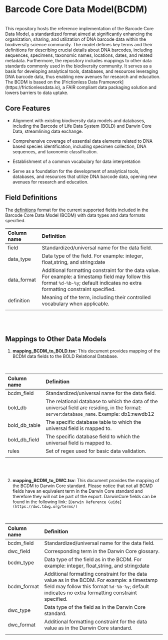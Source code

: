 # Barcode Core Data Model(BCDM)
<br>
This repository hosts the reference implementation of the Barcode Core Data Model, a standardized format aimed at significantly enhancing the organization, sharing, and utilization of DNA barcode data within the biodiversity science community. The model defines key terms and their definitions for describing crucial details about DNA barcodes, including sequences, specimens, taxonomic names, locations, dates, and related metadata. Furthermore, the repository includes mappings to other data standards commonly used in the biodiversity community. It serves as a basis for developing analytical tools, databases, and resources leveraging DNA barcode data, thus enabling new avenues for research and education.
<br>
The BCDM is based on the [Frictionless Data Framework](https://frictionlessdata.io), a FAIR compliant data packaging solution and lowers barriers to data uptake.


## Core Features
- Alignment with existing biodiversity data models and databases, including the Barcode of Life Data System (BOLD) and Darwin Core Data, streamlining data exchange.

- Comprehensive coverage of essential data elements related to DNA based species identification, including specimen collection, DNA sequences, and taxonomic classification.

- Establishment of a common vocabulary for data interpretation

- Serve as a foundation for the development of analytical tools, databases, and resources that utilize DNA barcode data, opening new avenues for research and education.


## Field Definitions 
The [definitions](field_definitions.tsv) format for the current supported fields included in the Barcode Core Data Model (BCDM) with data types and data formats specified.

  
  |**Column name** | **Definition**|
  | :----------|:---------|
  |field| Standardized/universal name for the data field.|
  |data_type|  Data type of the field. For example: integer, float,string, and string:date|
  |data_format| Additional formatting constraint for the data value. For example: a timestamp field may follow this format `%d-%b-%y`; default indicates no extra formatting constraint specified. | 
  |definition | Meaning of the term, including their controlled vocabulary when applicable. |
  | |
<br>
<br>


## Mappings to Other Data Models
 1. **mapping_BCDM_to_BOLD.tsv**: This document provides mapping of the BCDM data fields to the BOLD Relational Database. 

<br>

  |**Column name** | **Definition**|
  | :----------|:---------|
  |bcdm_field| Standardized/universal name for the data field.|
  |bold_db | The relational database to which the data of the universal field are residing, in the format: `server`:`database_name`.  Example: db1:newdb12 |
  |bold_db_table| The specific database table to which the universal field is mapped to.|
  |bold_db_field| The specific database field to which the universal field is mapped to.|
  |rules| Set of regex used for basic data validation.
  | |
<br>
<br>
 
 2. **mapping_BCDM_to_DWC.tsv**: This document provides the mapping of the BCDM to Darwin Core standard. Please notice that not all BCMD fields have an equivalent term in the Darwin Core standard and therefore they will not be part of the export. DarwinCore fields can be found in the following link: `[Darwin Reference Guide] (https://dwc.tdwg.org/terms/)`
 
<br>

  
  |**Column name** | **Definition**|
  | :----------|:---------|
  |bcdm_field | Standardized/universal name for the data field.|
  |dwc_field | Corresponding term in the Darwin Core glossary.|
  |bcdm_type|Data type of the field as in the BCDM. For example: integer, float,string, and string:date |
  |bcdm_format| Additional formatting constraint for the data value as in the BCDM. For example: a timestamp field may follow this format `%d-%b-%y`; default indicates no extra formatting constraint specified.  |
  |dwc_type|Data type of the field as in the Darwin Core standard.|
  |dwc_format| Additional formatting constraint for the data value as in the Darwin Core standard.|
  | |
